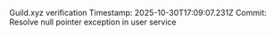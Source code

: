 Guild.xyz verification
Timestamp: 2025-10-30T17:09:07.231Z
Commit: Resolve null pointer exception in user service